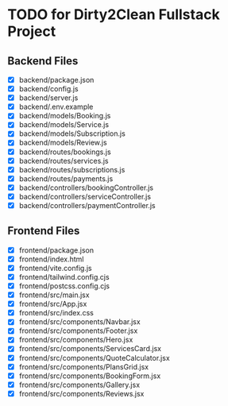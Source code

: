 # TODO for Dirty2Clean Fullstack Project

## Backend Files
- [x] backend/package.json
- [x] backend/config.js
- [x] backend/server.js
- [x] backend/.env.example
- [x] backend/models/Booking.js
- [x] backend/models/Service.js
- [x] backend/models/Subscription.js
- [x] backend/models/Review.js
- [x] backend/routes/bookings.js
- [x] backend/routes/services.js
- [x] backend/routes/subscriptions.js
- [x] backend/routes/payments.js
- [x] backend/controllers/bookingController.js
- [x] backend/controllers/serviceController.js
- [x] backend/controllers/paymentController.js

## Frontend Files
- [x] frontend/package.json
- [x] frontend/index.html
- [x] frontend/vite.config.js
- [x] frontend/tailwind.config.cjs
- [x] frontend/postcss.config.cjs
- [x] frontend/src/main.jsx
- [x] frontend/src/App.jsx
- [x] frontend/src/index.css
- [x] frontend/src/components/Navbar.jsx
- [x] frontend/src/components/Footer.jsx
- [x] frontend/src/components/Hero.jsx
- [x] frontend/src/components/ServicesCard.jsx
- [x] frontend/src/components/QuoteCalculator.jsx
- [x] frontend/src/components/PlansGrid.jsx
- [x] frontend/src/components/BookingForm.jsx
- [x] frontend/src/components/Gallery.jsx
- [x] frontend/src/components/Reviews.jsx
